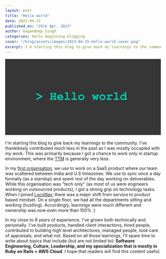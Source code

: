 ```yaml
---
layout: post
title: "Hello world"
date: 2023-04-15
published_on: "25th Apr, 2023"
author: Gagandeep Singh
categories: hello beginning blogging
cover: "/blog/assets/images/2023-04-15-hello-world-cover.png"
excerpt: I'm starting this blog to give back my learnings to the community. I've thanklessly contributed much less in the past as I was mostly occupied with my work. This was primarily because I got a chance to work only in ...
---
```


![cover-photo](/blog/assets/images/2023-04-15-hello-world-cover.png)

I'm starting this blog to give back my learnings to the community. I've thanklessly contributed much less in the past as I was mostly occupied with my work. This was primarily because I got a chance to work only in startup environment, where the [TTM](https://en.wikipedia.org/wiki/Time_to_market) is generally very less.

In my [first organisation](https://www.joshtechnologygroup.com/), we use to work on a SaaS product where our team was scattered between India and U.S timezones. We use to sync once a day formally (as a standup) and spent rest of the day working on deliverables. While this organisation was "tech only" (as most of us were engineers working on outsourced products), I got a strong grip on technology tasks. When I joined [LocoNav](https://loconav.com), there was a major shift from service to product based mindset. On a single floor, we had all the departments sitting and working (hustling). Accordingly, learnings were much different and ownership was now even more than 100% :)

In my close to 8 years of experience, I've grown both technically and personally. I've built products, handled client interactions, hired people, contributed to building high level architectures, managed people, took care of appraisals, and what not. Based on all those learnings, I'll spare time to write about topics that include (but are not limited to): **Software Engineering, Culture, Leadership, and my specialization that is mostly in Ruby on Rails + AWS Cloud**. I hope that readers will find this content useful.

